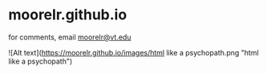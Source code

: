 # moorelr.github.io
for comments, email moorelr@vt.edu

![Alt text](https://moorelr.github.io/images/html like a psychopath.png "html like a psychopath")
